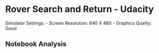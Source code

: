 # Rover Search and Return - Udacity


Simulator Settings:
	- Screen Resolution: 640 X 480
    - Graphics Quality: Good

## Notebook Analysis

	